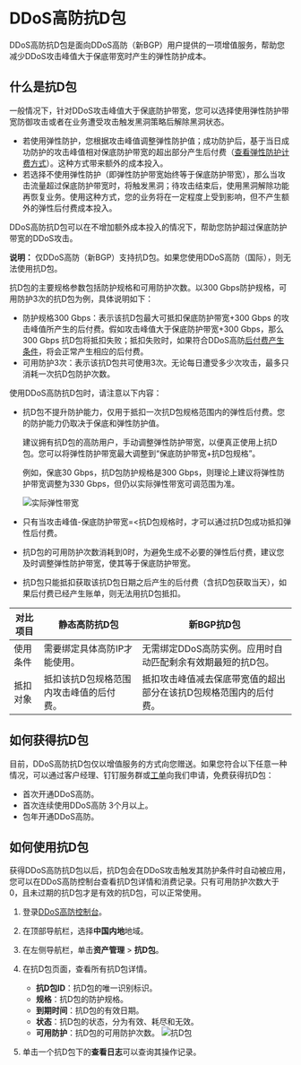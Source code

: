 # DDoS高防抗D包

DDoS高防抗D包是面向DDoS高防（新BGP）用户提供的一项增值服务，帮助您减少DDoS攻击峰值大于保底带宽时产生的弹性防护成本。

## 什么是抗D包

一般情况下，针对DDoS攻击峰值大于保底防护带宽，您可以选择使用弹性防护带宽防御攻击或者在业务遭受攻击触发黑洞策略后解除黑洞状态。

-   若使用弹性防护，您根据攻击峰值调整弹性防护值；成功防护后，基于当日成功防护的攻击峰值相对保底防护带宽的超出部分产生后付费（[查看弹性防护计费方式](/intl.zh-CN/产品定价/DDoS高防（新BGP）计费方式.md)）。这种方式带来额外的成本投入。
-   若选择不使用弹性防护（即弹性防护带宽始终等于保底防护带宽），那么当攻击流量超过保底防护带宽时，将触发黑洞；待攻击结束后，使用黑洞解除功能再恢复业务。使用这种方式，您的业务将在一定程度上受到影响，但不产生额外的弹性后付费成本投入。

DDoS高防抗D包可以在不增加额外成本投入的情况下，帮助您防护超过保底防护带宽的DDoS攻击。

**说明：** 仅DDoS高防（新BGP）支持抗D包。如果您使用DDoS高防（国际），则无法使用抗D包。

抗D包的主要规格参数包括防护规格和可用防护次数。以300 Gbps防护规格，可用防护3次的抗D包为例，具体说明如下：

-   防护规格300 Gbps：表示该抗D包最大可抵扣保底防护带宽+300 Gbps 的攻击峰值所产生的后付费。假如攻击峰值大于保底防护带宽+300 Gbps，那么300 Gbps 抗D包将抵扣失败；抵扣失败时，如果符合DDoS高防[后付费产生条件](/intl.zh-CN/产品定价/DDoS高防（新BGP）计费方式.md)，将会正常产生相应的后付费。
-   可用防护3次：表示该抗D包共可使用3次。无论每日遭受多少次攻击，最多只消耗一次抗D包防护次数。

使用DDoS高防抗D包时，请注意以下内容：

-   抗D包不提升防护能力，仅用于抵扣一次抗D包规格范围内的弹性后付费。您的防护能力仍取决于保底和弹性防护值。

    建议拥有抗D包的高防用户，手动调整弹性防护带宽，以便真正使用上抗D包。您可以将弹性防护带宽最大调整到“保底防护带宽+抗D包规格”。

    例如，保底30 Gbps，抗D包防护规格是300 Gbps，则理论上建议将弹性防护带宽调整为330 Gbps，但仍以实际弹性带宽可调范围为准。

    ![实际弹性带宽](https://static-aliyun-doc.oss-cn-hangzhou.aliyuncs.com/assets/img/zh-CN/3541919951/p40097.png)

-   只有当攻击峰值-保底防护带宽=<抗D包规格时，才可以通过抗D包成功抵扣弹性后付费。
-   抗D包的可用防护次数消耗到0时，为避免生成不必要的弹性后付费，建议您及时调整弹性防护带宽，使其等于保底防护带宽。
-   抗D包只能抵扣获取该抗D包日期之后产生的后付费（含抗D包获取当天），如果后付费已经产生账单，则无法用抗D包抵扣。

|对比项目|静态高防抗D包|新BGP抗D包|
|----|-------|-------|
|使用条件|需要绑定具体高防IP才能使用。|无需绑定DDoS高防实例。应用时自动匹配剩余有效期最短的抗D包。|
|抵扣对象|抵扣该抗D包规格范围内攻击峰值的后付费。|抵扣攻击峰值减去保底带宽值的超出部分在该抗D包规格范围内的后付费。|

## 如何获得抗D包

目前，DDoS高防抗D包仅以增值服务的方式向您赠送。如果您符合以下任意一种情况，可以通过客户经理、钉钉服务群或[工单](https://workorder-intl.console.aliyun.com/?#/ticket/add/?productId=80)向我们申请，免费获得抗D包：

-   首次开通DDoS高防。
-   首次连续使用DDoS高防 3个月以上。
-   包年开通DDoS高防。

## 如何使用抗D包

获得DDoS高防抗D包以后，抗D包会在DDoS攻击触发其防护条件时自动被应用，您可以在DDoS高防控制台查看抗D包详情和消费记录。只有可用防护次数大于0，且未过期的抗D包才是有效的抗D包，可以正常使用。

1.  登录[DDoS高防控制台](https://yundun.console.aliyun.com/?p=ddoscoo)。

2.  在顶部导航栏，选择**中国内地**地域。

3.  在左侧导航栏，单击**资产管理** \> **抗D包**。

4.  在抗D包页面，查看所有抗D包详情。

    -   **抗D包ID**：抗D包的唯一识别标识。
    -   **规格**：抗D包的防护规格。
    -   **到期时间**：抗D包的有效日期。
    -   **状态**：抗D包的状态，分为有效、耗尽和无效。
    -   **可用防护**：抗D包的可用防护次数。
    ![抗D包](https://static-aliyun-doc.oss-cn-hangzhou.aliyuncs.com/assets/img/zh-CN/3541919951/p40098.png)

5.  单击一个抗D包下的**查看日志**可以查询其操作记录。


